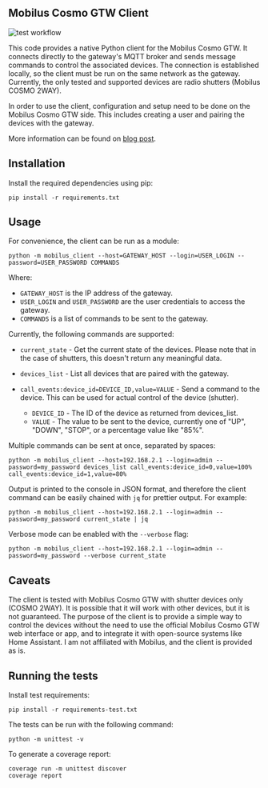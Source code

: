 ## Mobilus Cosmo GTW Client

![test workflow](https://github.com/zpieslak/mobilus-client-private/actions/workflows/test.yml/badge.svg)

This code provides a native Python client for the Mobilus Cosmo GTW. It connects directly to the gateway's MQTT broker and sends message commands to control the associated devices. The connection is established locally, so the client must be run on the same network as the gateway. Currently, the only tested and supported devices are radio shutters (Mobilus COSMO 2WAY).

In order to use the client, configuration and setup need to be done on the Mobilus Cosmo GTW side. This includes creating a user and pairing the devices with the gateway.

More information can be found on [blog post](https://codegyver.com/2024/09/22/mobilus-cosmo-gtw-reverse-engineering-a-radio-shutter-device/).

## Installation

Install the required dependencies using pip:

    pip install -r requirements.txt

## Usage

For convenience, the client can be run as a module:

    python -m mobilus_client --host=GATEWAY_HOST --login=USER_LOGIN --password=USER_PASSWORD COMMANDS

Where:

* `GATEWAY_HOST` is the IP address of the gateway.
* `USER_LOGIN` and `USER_PASSWORD` are the user credentials to access the gateway.
* `COMMANDS` is a list of commands to be sent to the gateway.

Currently, the following commands are supported:

* `current_state` - Get the current state of the devices. Please note that in the case of shutters, this doesn't return any meaningful data.

* `devices_list` - List all devices that are paired with the gateway.

* `call_events:device_id=DEVICE_ID,value=VALUE` - Send a command to the device. This can be used for actual control of the device (shutter).

    * `DEVICE_ID` - The ID of the device as returned from devices_list.
    * `VALUE` - The value to be sent to the device, currently one of "UP", "DOWN", "STOP", or a percentage value like "85%".

Multiple commands can be sent at once, separated by spaces:

    python -m mobilus_client --host=192.168.2.1 --login=admin --password=my_password devices_list call_events:device_id=0,value=100% call_events:device_id=1,value=80%

Output is printed to the console in JSON format, and therefore the client command can be easily chained with `jq` for prettier output. For example:

    python -m mobilus_client --host=192.168.2.1 --login=admin --password=my_password current_state | jq

Verbose mode can be enabled with the `--verbose` flag:

    python -m mobilus_client --host=192.168.2.1 --login=admin --password=my_password --verbose current_state

## Caveats

The client is tested with Mobilus Cosmo GTW with shutter devices only (COSMO 2WAY). It is possible that it will work with other devices, but it is not guaranteed. The purpose of the client is to provide a simple way to control the devices without the need to use the official Mobilus Cosmo GTW web interface or app, and to integrate it with open-source systems like Home Assistant. I am not affiliated with Mobilus, and the client is provided as is.

## Running the tests

Install test requirements:

    pip install -r requirements-test.txt

The tests can be run with the following command:

    python -m unittest -v

To generate a coverage report:

    coverage run -m unittest discover
    coverage report
